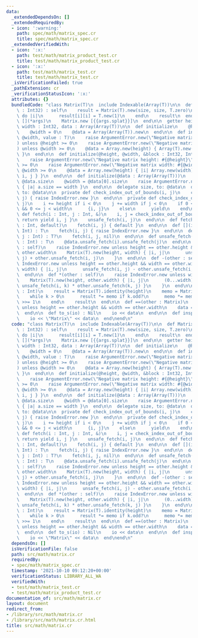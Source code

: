```yaml
---
data:
  _extendedDependsOn: []
  _extendedRequiredBy:
  - icon: ':warning:'
    path: spec/math/matrix_spec.cr
    title: spec/math/matrix_spec.cr
  _extendedVerifiedWith:
  - icon: ':x:'
    path: test/math/matrix_product_test.cr
    title: test/math/matrix_product_test.cr
  - icon: ':x:'
    path: test/math/matrix_test.cr
    title: test/math/matrix_test.cr
  _isVerificationFailed: true
  _pathExtension: cr
  _verificationStatusIcon: ':x:'
  attributes: {}
  bundledCode: "class Matrix(T)\n  include Indexable(Array(T))\n\n  def Matrix.identity(size\
    \ : Int32) : self\n    result = Matrix(T).new(size, size, T.zero)\n    (0...size).each\
    \ do |i|\n      result[i][i] = T.new(1)\n    end\n    result\n  end\n\n  macro\
    \ [](*args)\n    Matrix.new [{{args.splat}}]\n  end\n\n  getter height : Int32,\
    \ width : Int32, data : Array(Array(T))\n\n  def initialize\n    @height = 0\n\
    \    @width = 0\n    @data = Array(Array(T)).new\n  end\n\n  def initialize(@height,\
    \ @width, value : T)\n    raise ArgumentError.new(\"Negative matrix height: #{@height}\"\
    ) unless @height >= 0\n    raise ArgumentError.new(\"Negative matrix width: #{@width}\"\
    ) unless @width >= 0\n    @data = Array.new(height) { Array(T).new(width, value)\
    \ }\n  end\n\n  def initialize(@height, @width, &block : Int32, Int32 -> T)\n\
    \    raise ArgumentError.new(\"Negative matrix height: #{@height}\") unless @height\
    \ >= 0\n    raise ArgumentError.new(\"Negative matrix width: #{@width}\") unless\
    \ @width >= 0\n    @data = Array.new(height) { |i| Array.new(width) { |j| yield\
    \ i, j } }\n  end\n\n  def initialize(@data : Array(Array(T)))\n    @height =\
    \ @data.size\n    @width = @data[0].size\n    raise ArgumentError.new unless @data.all?\
    \ { |a| a.size == width }\n  end\n\n  delegate size, to: @data\n  delegate unsafe_fetch,\
    \ to: @data\n\n  private def check_index_out_of_bounds(i, j)\n    check_index_out_of_bounds(i,\
    \ j) { raise IndexError.new }\n  end\n\n  private def check_index_out_of_bounds(i,\
    \ j)\n    i += height if i < 0\n    j += width if j < 0\n    if 0 <= i < height\
    \ && 0 <= j < width\n      {i, j}\n    else\n      yield\n    end\n  end\n\n \
    \ def fetch(i : Int, j : Int, &)\n    i, j = check_index_out_of_bounds(i, j) {\
    \ return yield i, j }\n    unsafe_fetch(i, j)\n  end\n\n  def fetch(i : Int, j\
    \ : Int, default)\n    fetch(i, j) { default }\n  end\n\n  def [](i : Int, j :\
    \ Int) : T\n    fetch(i, j) { raise IndexError.new }\n  end\n\n  def []?(i : Int,\
    \ j : Int) : T?\n    fetch(i, j, nil)\n  end\n\n  def unsafe_fetch(i : Int, j\
    \ : Int) : T\n    @data.unsafe_fetch(i).unsafe_fetch(j)\n  end\n\n  def +(other\
    \ : self)\n    raise IndexError.new unless height == other.height && width ==\
    \ other.width\n    Matrix(T).new(height, width) { |i, j|\n      unsafe_fetch(i,\
    \ j) + other.unsafe_fetch(i, j)\n    }\n  end\n\n  def -(other : self)\n    raise\
    \ IndexError.new unless height == other.height && width == other.width\n    Matrix(T).new(height,\
    \ width) { |i, j|\n      unsafe_fetch(i, j) - other.unsafe_fetch(i, j)\n    }\n\
    \  end\n\n  def *(other : self)\n    raise IndexError.new unless width == other.height\n\
    \    Matrix(T).new(height, other.width) { |i, j|\n      (0...width).sum { |k|\
    \ unsafe_fetch(i, k) * other.unsafe_fetch(k, j) }\n    }\n  end\n\n  def **(k\
    \ : Int)\n    result = Matrix(T).identity(height)\n    memo = Matrix.new(data)\n\
    \    while k > 0\n      result *= memo if k.odd?\n      memo *= memo\n      k\
    \ >>= 1\n    end\n    result\n  end\n\n  def ==(other : Matrix)\n    return false\
    \ unless height == other.height && width == other.width\n    data == other.data\n\
    \  end\n\n  def to_s(io) : Nil\n    io << data\n  end\n\n  def inspect(io) : Nil\n\
    \    io << \"Matrix\" << data\n  end\nend\n"
  code: "class Matrix(T)\n  include Indexable(Array(T))\n\n  def Matrix.identity(size\
    \ : Int32) : self\n    result = Matrix(T).new(size, size, T.zero)\n    (0...size).each\
    \ do |i|\n      result[i][i] = T.new(1)\n    end\n    result\n  end\n\n  macro\
    \ [](*args)\n    Matrix.new [{{args.splat}}]\n  end\n\n  getter height : Int32,\
    \ width : Int32, data : Array(Array(T))\n\n  def initialize\n    @height = 0\n\
    \    @width = 0\n    @data = Array(Array(T)).new\n  end\n\n  def initialize(@height,\
    \ @width, value : T)\n    raise ArgumentError.new(\"Negative matrix height: #{@height}\"\
    ) unless @height >= 0\n    raise ArgumentError.new(\"Negative matrix width: #{@width}\"\
    ) unless @width >= 0\n    @data = Array.new(height) { Array(T).new(width, value)\
    \ }\n  end\n\n  def initialize(@height, @width, &block : Int32, Int32 -> T)\n\
    \    raise ArgumentError.new(\"Negative matrix height: #{@height}\") unless @height\
    \ >= 0\n    raise ArgumentError.new(\"Negative matrix width: #{@width}\") unless\
    \ @width >= 0\n    @data = Array.new(height) { |i| Array.new(width) { |j| yield\
    \ i, j } }\n  end\n\n  def initialize(@data : Array(Array(T)))\n    @height =\
    \ @data.size\n    @width = @data[0].size\n    raise ArgumentError.new unless @data.all?\
    \ { |a| a.size == width }\n  end\n\n  delegate size, to: @data\n  delegate unsafe_fetch,\
    \ to: @data\n\n  private def check_index_out_of_bounds(i, j)\n    check_index_out_of_bounds(i,\
    \ j) { raise IndexError.new }\n  end\n\n  private def check_index_out_of_bounds(i,\
    \ j)\n    i += height if i < 0\n    j += width if j < 0\n    if 0 <= i < height\
    \ && 0 <= j < width\n      {i, j}\n    else\n      yield\n    end\n  end\n\n \
    \ def fetch(i : Int, j : Int, &)\n    i, j = check_index_out_of_bounds(i, j) {\
    \ return yield i, j }\n    unsafe_fetch(i, j)\n  end\n\n  def fetch(i : Int, j\
    \ : Int, default)\n    fetch(i, j) { default }\n  end\n\n  def [](i : Int, j :\
    \ Int) : T\n    fetch(i, j) { raise IndexError.new }\n  end\n\n  def []?(i : Int,\
    \ j : Int) : T?\n    fetch(i, j, nil)\n  end\n\n  def unsafe_fetch(i : Int, j\
    \ : Int) : T\n    @data.unsafe_fetch(i).unsafe_fetch(j)\n  end\n\n  def +(other\
    \ : self)\n    raise IndexError.new unless height == other.height && width ==\
    \ other.width\n    Matrix(T).new(height, width) { |i, j|\n      unsafe_fetch(i,\
    \ j) + other.unsafe_fetch(i, j)\n    }\n  end\n\n  def -(other : self)\n    raise\
    \ IndexError.new unless height == other.height && width == other.width\n    Matrix(T).new(height,\
    \ width) { |i, j|\n      unsafe_fetch(i, j) - other.unsafe_fetch(i, j)\n    }\n\
    \  end\n\n  def *(other : self)\n    raise IndexError.new unless width == other.height\n\
    \    Matrix(T).new(height, other.width) { |i, j|\n      (0...width).sum { |k|\
    \ unsafe_fetch(i, k) * other.unsafe_fetch(k, j) }\n    }\n  end\n\n  def **(k\
    \ : Int)\n    result = Matrix(T).identity(height)\n    memo = Matrix.new(data)\n\
    \    while k > 0\n      result *= memo if k.odd?\n      memo *= memo\n      k\
    \ >>= 1\n    end\n    result\n  end\n\n  def ==(other : Matrix)\n    return false\
    \ unless height == other.height && width == other.width\n    data == other.data\n\
    \  end\n\n  def to_s(io) : Nil\n    io << data\n  end\n\n  def inspect(io) : Nil\n\
    \    io << \"Matrix\" << data\n  end\nend\n"
  dependsOn: []
  isVerificationFile: false
  path: src/math/matrix.cr
  requiredBy:
  - spec/math/matrix_spec.cr
  timestamp: '2021-10-10 09:12:20+00:00'
  verificationStatus: LIBRARY_ALL_WA
  verifiedWith:
  - test/math/matrix_test.cr
  - test/math/matrix_product_test.cr
documentation_of: src/math/matrix.cr
layout: document
redirect_from:
- /library/src/math/matrix.cr
- /library/src/math/matrix.cr.html
title: src/math/matrix.cr
---
```

